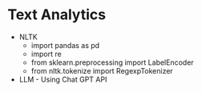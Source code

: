# Text Analytics

- NLTK
  - import pandas as pd
  - import re
  - from sklearn.preprocessing import LabelEncoder
  - from nltk.tokenize import RegexpTokenizer
- LLM - Using Chat GPT API
